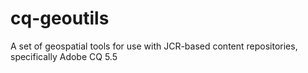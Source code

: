 cq-geoutils
===========

A set of geospatial tools for use with JCR-based content repositories, specifically Adobe CQ 5.5